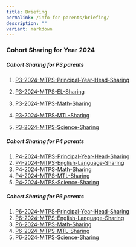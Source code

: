 ```yaml
---
title: Briefing
permalink: /info-for-parents/briefing/
description: ""
variant: markdown
---
```

<h3>Cohort Sharing for Year 2024</h3>

##### Cohort Sharing for P3 parents

1) [P3-2024-MTPS-Principal-Year-Head-Sharing](/files/2024/P3_2024_MTPS_Principal___Year_Head_Sharing.pdf)

2) [P3-2024-MTPS-EL-Sharing](/files/2024/P3_2024_MTPS_EL_Sharing.pdf)

3) [P3-2024-MTPS-Math-Sharing](/files/2024/P3_2024_MTPS_Math_Sharing.pdf)

4) [P3-2024-MTPS-MTL-Sharing](/files/2024/P3_2024_MTPS_MT_Sharing.pdf)

5) [P3-2024-MTPS-Science-Sharing](/files/2024/P3_2024_MTPS_Science_Sharing.pdf)

##### Cohort Sharing for P4 parents
1) [P4-2024-MTPS-Principal-Year-Head-Sharing](/files/2024/P4_2024_MTPS_Principal___Year_Head_Sharing.pdf)
2) [P4-2024-MTPS-English-Language-Sharing](/files/2024/P4_2024_MTPS_English_Sharing.pdf)
3) [P4-2024-MTPS-Math-Sharing](/files/2024/P4_2024_MTPS_Math_Sharing.pdf)
4) [P4-2024-MTPS-MTL-Sharing](/files/2024/P4_2024_MTPS_MT_Sharing.pdf)
5) [P4-2024-MTPS-Science-Sharing](/files/2024/P4_2024_MTPS_Science_Sharing.pdf)

##### Cohort Sharing for P6 parents
1) [P6-2024-MTPS-Principal-Year-Head-Sharing](/files/2024/P6_2024_MTPS_Principal___Year_Head_Sharing.pdf)
2) [P6-2024-MTPS-English-Language-Sharing](/files/2024/P6_2024_MTPS_English_Sharing.pdf)
3) [P6-2024-MTPS-Math-Sharing](/files/2024/P6_2024_MTPS_Math_Sharing.pdf)
4) [P6-2024-MTPS-MTL-Sharing](/files/2024/P6_2024_MTPS_MT_Sharing.pdf)
5) [P6-2024-MTPS-Science-Sharing](/files/2024/P4_2024_MTPS_Science_Sharing.pdf)


